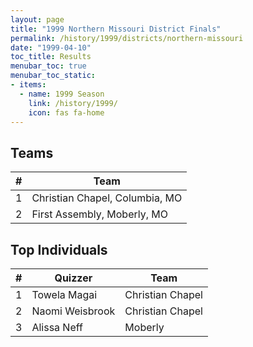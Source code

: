```yaml
---
layout: page
title: "1999 Northern Missouri District Finals"
permalink: /history/1999/districts/northern-missouri
date: "1999-04-10"
toc_title: Results
menubar_toc: true
menubar_toc_static:
- items:
  - name: 1999 Season
    link: /history/1999/
    icon: fas fa-home
---
```


## Teams

|    # | Team                           |
| ---: | ------------------------------ |
|    1 | Christian Chapel, Columbia, MO |
|    2 | First Assembly, Moberly, MO    |

## Top Individuals

|    # | Quizzer         | Team             |
| ---: | --------------- | ---------------- |
|    1 | Towela Magai    | Christian Chapel |
|    2 | Naomi Weisbrook | Christian Chapel |
|    3 | Alissa Neff     | Moberly          |

